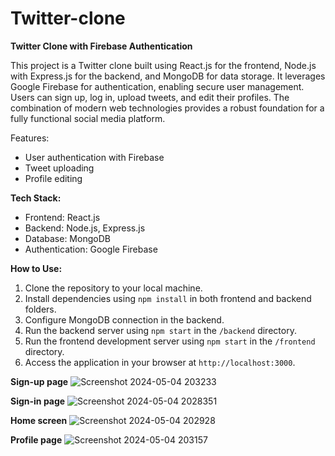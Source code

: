 # Twitter-clone
**Twitter Clone with Firebase Authentication**

This project is a Twitter clone built using React.js for the frontend, Node.js with Express.js for the backend, and MongoDB for data storage. It leverages Google Firebase for authentication, enabling secure user management. Users can sign up, log in, upload tweets, and edit their profiles. The combination of modern web technologies provides a robust foundation for a fully functional social media platform.

Features:
- User authentication with Firebase
- Tweet uploading
- Profile editing

**Tech Stack:**
- Frontend: React.js
- Backend: Node.js, Express.js
- Database: MongoDB
- Authentication: Google Firebase

 **How to Use:**

1. Clone the repository to your local machine.
2. Install dependencies using `npm install` in both frontend and backend folders.
3. Configure MongoDB connection in the backend.
4. Run the backend server using `npm start` in the `/backend` directory.
5. Run the frontend development server using `npm start` in the `/frontend` directory.
6. Access the application in your browser at `http://localhost:3000`.


**Sign-up page**
![Screenshot 2024-05-04 203233](https://github.com/harshsrivastava05/Twitter-clone/assets/130855160/899268c3-5582-4059-9153-fa63c0d87c90)

**Sign-in page**
![Screenshot 2024-05-04 2028351](https://github.com/harshsrivastava05/Twitter-clone/assets/130855160/44ae6927-db20-4641-9d5d-bf8ecb25c79b)

**Home screen**
![Screenshot 2024-05-04 202928](https://github.com/harshsrivastava05/Twitter-clone/assets/130855160/f47ae9ee-0cf9-4d62-8401-b570a884ded3)

**Profile page**
![Screenshot 2024-05-04 203157](https://github.com/harshsrivastava05/Twitter-clone/assets/130855160/80c40519-9441-4fe1-987c-372ce6d3d60c)



